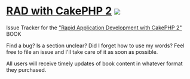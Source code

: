 # [RAD with CakePHP 2](http://josediazgonzalez.com/cakephp-book/) [<img src="http://f.cl.ly/items/2G3L2E143o1F1y1f1706/Screenshot%202013-10-15%2018.05.29.png">](https://github.com/josegonzalez/rad-cakephp-2/issues/new)

Issue Tracker for the ["Rapid Application Development with CakePHP 2"](http://josediazgonzalez.com/cakephp-book/) BOOK

Find a bug? Is a section unclear? Did I forget how to use my words? Feel free to file an issue and I'll take care of it as soon as possible.

All users will receive timely updates of book content in whatever format they purchased.

